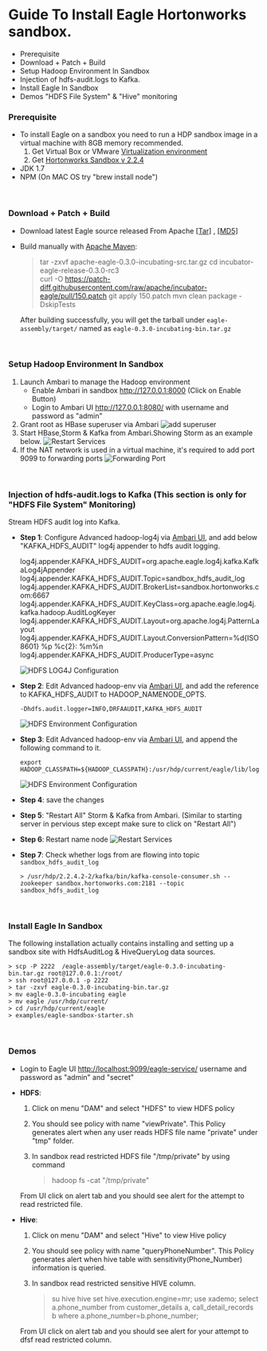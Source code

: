 <!--
{% comment %}
Licensed to the Apache Software Foundation (ASF) under one or more
contributor license agreements.  See the NOTICE file distributed with
this work for additional information regarding copyright ownership.
The ASF licenses this file to you under the Apache License, Version 2.0
(the "License"); you may not use this file except in compliance with
the License.  You may obtain a copy of the License at

http://www.apache.org/licenses/LICENSE-2.0

Unless required by applicable law or agreed to in writing, software
distributed under the License is distributed on an "AS IS" BASIS,
WITHOUT WARRANTIES OR CONDITIONS OF ANY KIND, either express or implied.
See the License for the specific language governing permissions and
limitations under the License.
{% endcomment %}
-->

Guide To Install Eagle Hortonworks sandbox. 
===============================================
* Prerequisite
* Download + Patch + Build
* Setup Hadoop Environment In Sandbox
* Injection of hdfs-audit.logs to Kafka.
* Install Eagle In Sandbox
* Demos "HDFS File System" & "Hive" monitoring

### **Prerequisite**
* To install Eagle on a sandbox you need to run a HDP sandbox image in a virtual machine with 8GB memory recommended.
	1. Get Virtual Box or VMware [Virtualization environment](http://hortonworks.com/products/hortonworks-sandbox/#install)
	2. Get [Hortonworks Sandbox v 2.2.4](http://hortonworks.com/products/hortonworks-sandbox/#archive)
* JDK 1.7  
* NPM (On MAC OS try "brew install node") 	
<br/>

### **Download + Patch + Build**
* Download latest Eagle source released From Apache [[Tar]](http://www-us.apache.org/dist/incubator/eagle/apache-eagle-0.3.0-incubating/apache-eagle-0.3.0-incubating-src.tar.gz) , [[MD5]](http://www-us.apache.org/dist/incubator/eagle/apache-eagle-0.3.0-incubating/apache-eagle-0.3.0-incubating-src.tar.gz.md5) 
* Build manually with [Apache Maven](https://maven.apache.org/):

     > tar -zxvf apache-eagle-0.3.0-incubating-src.tar.gz
     > cd incubator-eagle-release-0.3.0-rc3  
     > curl -O https://patch-diff.githubusercontent.com/raw/apache/incubator-eagle/pull/150.patch
     > git apply 150.patch
     > mvn clean package -DskipTests

	After building successfully, you will get the tarball under `eagle-assembly/target/` named as `eagle-0.3.0-incubating-bin.tar.gz`
<br/>

### **Setup Hadoop Environment In Sandbox**
1. Launch Ambari to manage the Hadoop environment
   * Enable Ambari in sandbox http://127.0.0.1:8000 (Click on Enable Button)
   * Login to Ambari UI http://127.0.0.1:8080/ with username and password as "admin"
2. Grant root as HBase superuser via Ambari
![add superuser](https://github.com/hdendukuri/incubator-eagle/blob/master/eagle-docs/images/hbase-superuser.png)
3. Start HBase,Storm & Kafka from Ambari.Showing Storm as an example below. 
![Restart Services](https://github.com/hdendukuri/incubator-eagle/blob/master/eagle-docs/images/start-storm.png "Services")
4. If the NAT network is used in a virtual machine, it's required to add port 9099 to forwarding ports
  ![Forwarding Port](https://github.com/hdendukuri/incubator-eagle/blob/master/eagle-docs/images/eagle-service.png)

<br/>

### **Injection of hdfs-audit.logs to Kafka (This section is only for "HDFS File System" Monitoring)**   
Stream HDFS audit log into Kafka.

* **Step 1**: Configure Advanced hadoop-log4j via <a href="http://localhost:8080/#/main/services/HDFS/configs" target="_blank">Ambari UI</a>, and add below "KAFKA_HDFS_AUDIT" log4j appender to hdfs audit logging.

	log4j.appender.KAFKA_HDFS_AUDIT=org.apache.eagle.log4j.kafka.KafkaLog4jAppender
	log4j.appender.KAFKA_HDFS_AUDIT.Topic=sandbox_hdfs_audit_log
	log4j.appender.KAFKA_HDFS_AUDIT.BrokerList=sandbox.hortonworks.com:6667
	log4j.appender.KAFKA_HDFS_AUDIT.KeyClass=org.apache.eagle.log4j.kafka.hadoop.AuditLogKeyer
	log4j.appender.KAFKA_HDFS_AUDIT.Layout=org.apache.log4j.PatternLayout
	log4j.appender.KAFKA_HDFS_AUDIT.Layout.ConversionPattern=%d{ISO8601} %p %c{2}: %m%n
	log4j.appender.KAFKA_HDFS_AUDIT.ProducerType=async

    ![HDFS LOG4J Configuration](https://github.com/hdendukuri/incubator-eagle/blob/master/eagle-docs/images/hdfs-log4j-conf.png "hdfslog4jconf")

* **Step 2**: Edit Advanced hadoop-env via <a href="http://localhost:8080/#/main/services/HDFS/configs" target="_blank">Ambari UI</a>, and add the reference to KAFKA_HDFS_AUDIT to HADOOP_NAMENODE_OPTS.

      -Dhdfs.audit.logger=INFO,DRFAAUDIT,KAFKA_HDFS_AUDIT

    ![HDFS Environment Configuration](https://github.com/hdendukuri/incubator-eagle/blob/master/eagle-docs/images/hdfs-env-conf.png "hdfsenvconf")

* **Step 3**: Edit Advanced hadoop-env via <a href="http://localhost:8080/#/main/services/HDFS/configs" target="_blank">Ambari UI</a>, and append the following command to it.

      export HADOOP_CLASSPATH=${HADOOP_CLASSPATH}:/usr/hdp/current/eagle/lib/log4jkafka/lib/*

    ![HDFS Environment Configuration](https://github.com/hdendukuri/incubator-eagle/blob/master/eagle-docs/images/hdfs-env-conf2.png "hdfsenvconf2")

* **Step 4**: save the changes 

* **Step 5**: "Restart All" Storm & Kafka from Ambari. (Similar to starting server in pervious step except make sure to click on "Restart All")

* **Step 6**: Restart name node 
![Restart Services](https://github.com/hdendukuri/incubator-eagle/blob/master/eagle-docs/images/nn-restart.png "Services")

* **Step 7**: Check whether logs from are flowing into topic `sandbox_hdfs_audit_log`
      
      > /usr/hdp/2.2.4.2-2/kafka/bin/kafka-console-consumer.sh --zookeeper sandbox.hortonworks.com:2181 --topic sandbox_hdfs_audit_log      
      
<br/>

### **Install Eagle In Sandbox**
The following installation actually contains installing and setting up a sandbox site with HdfsAuditLog & HiveQueryLog  data sources. 
    
    > scp -P 2222  /eagle-assembly/target/eagle-0.3.0-incubating-bin.tar.gz root@127.0.0.1:/root/ 
    > ssh root@127.0.0.1 -p 2222
    > tar -zxvf eagle-0.3.0-incubating-bin.tar.gz
    > mv eagle-0.3.0-incubating eagle
    > mv eagle /usr/hdp/current/      
    > cd /usr/hdp/current/eagle
    > examples/eagle-sandbox-starter.sh

<br/>

### **Demos**
* Login to Eagle UI [http://localhost:9099/eagle-service/](http://localhost:9099/eagle-service/) username and password as "admin" and "secret"
* **HDFS**:
	1. Click on menu "DAM" and select "HDFS" to view HDFS policy
	2. You should see policy with name "viewPrivate". This Policy generates alert when any user reads HDFS file name "private" under "tmp" folder.
	3. In sandbox read restricted HDFS file "/tmp/private" by using command 
	
	   > hadoop fs -cat "/tmp/private"

	From UI click on alert tab and you should see alert for the attempt to read restricted file.  
* **Hive**:
	1. Click on menu "DAM" and select "Hive" to view Hive policy
	2. You should see policy with name "queryPhoneNumber". This Policy generates alert when hive table with sensitivity(Phone_Number) information is queried. 
	3. In sandbox read restricted sensitive HIVE column.
	
       > su hive
       > hive
       > set hive.execution.engine=mr;
       > use xademo;
       > select a.phone_number from customer_details a, call_detail_records b where a.phone_number=b.phone_number;

    
	From UI click on alert tab and you should see alert for your attempt to dfsf read restricted column.  
<br/>

